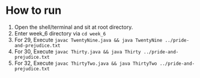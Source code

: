 # How to run

1. Open the shell/terminal and sit at root directory.
2. Enter week_6 directory via `cd week_6`
2. For 29, Execute `javac TwentyNine.java && java TwentyNine ../pride-and-prejudice.txt`
3. For 30, Execute `javac Thirty.java && java Thirty ../pride-and-prejudice.txt`
3. For 32, Execute `javac ThirtyTwo.java && java ThirtyTwo ../pride-and-prejudice.txt`